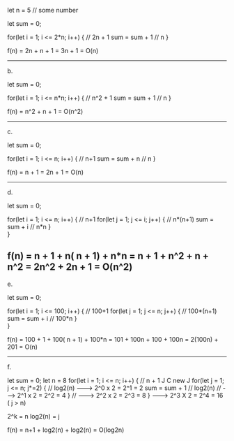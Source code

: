 let n = 5  // some number

let sum = 0;

for(let i = 1; i <= 2*n; i++) {   // 2n + 1 
  sum = sum + 1                   // n
}

f(n) = 2n + n + 1
     = 3n + 1
     = O(n)

------------------------------
b.

let sum = 0;

for(let i = 1; i <= n*n; i++) {   // n^2 + 1 
  sum = sum + 1                   // n
}

f(n) = n^2 + n + 1
     = O(n^2)

------------------------------
c.

let sum = 0;

for(let i = 1; i <= n; i++) {     // n+1
  sum = sum + n                   // n
}

f(n) = n + 1
     = 2n + 1
     = O(n)

------------------------------
d. 

let sum = 0;

for(let i = 1; i <= n; i++) {       // n+1
  for(let j = 1; j <= i; j++) {     // n*(n+1)
    sum = sum + i                   // n*n
  }           
}

f(n) = n + 1 + n( n + 1) + n*n
     = n + 1 + n^2 + n + n^2
     = 2n^2 + 2n + 1
     = O(n^2)
------------------------------
e. 

let sum = 0;

for(let i = 1; i <= 100; i++) {     // 100+1
  for(let j = 1; j <= n; j++) {     // 100*(n+1)
    sum = sum + i                   // 100*n
  }           
}

f(n) = 100 + 1 + 100( n + 1) + 100*n
     = 101 + 100n + 100 + 100n
     = 2(100n) + 201
     = O(n)

------------------------------
f.

let sum = 0;
let n = 8
for(let i = 1; i <= n; i++) {       // n + 1         J   C   new J
  for(let j = 1; j <= n; j*=2) {    // log2(n) --->  2^0 x 2 = 2^1  = 2
    sum = sum + 1 // log2(n)        //         --->  2^1 x 2 = 2^2  = 4
  }                                 //         --->  2^2 x 2 = 2^3  = 8
}                                              --->  2^3 X 2 = 2^4  = 16 ( j > n)

2^k = n
log2(n) = j

f(n) = n+1 + log2(n) + log2(n)
     = O(log2n)
     

